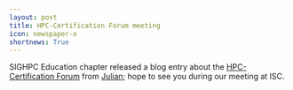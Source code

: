 ```yaml
---
layout: post
title: HPC-Certification Forum meeting
icon: newspaper-o
shortnews: True
---
```

SIGHPC Education chapter released a blog entry about the [HPC-Certification Forum](http://sighpceducation.hosting.acm.org/wp/2018/06/14/hpc-certification-program/) from
 [Julian](bio/julian); hope to see you during our meeting at ISC.
